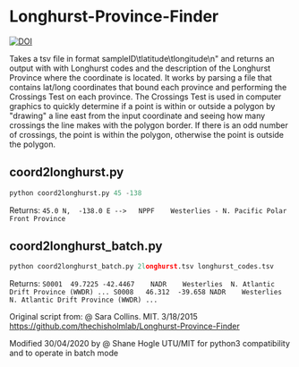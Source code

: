 # Longhurst-Province-Finder
[![DOI](https://zenodo.org/badge/DOI/10.5281/zenodo.3786234.svg)](https://doi.org/10.5281/zenodo.3786234)

Takes a tsv file in format sampleID\tlatitude\tlongitude\n" and 
returns an output with with Longhurst codes and the description of
the Longhurst Province where the coordinate is located. It works by parsing a file that
contains lat/long coordinates that bound each province and performing the Crossings Test
on each province.  The Crossings Test is used in computer graphics to quickly
determine if a point is within or outside a polygon by "drawing" a line east from the
input coordinate and seeing how many crossings the line makes with the polygon border.
If there is an odd number of crossings, the point is within the polygon, otherwise the
point is outside the polygon.

## coord2longhurst.py
```python
python coord2longhurst.py 45 -138
```

Returns:
`45.0 N,  -138.0 E -->   NPPF 	 Westerlies - N. Pacific Polar Front Province`

## coord2longhurst_batch.py
```python
python coord2longhurst_batch.py 2longhurst.tsv longhurst_codes.tsv
```
Returns:
`S0001	49.7225	-42.4467	NADR	Westerlies	N. Atlantic Drift Province (WWDR)
...
S0008	46.312	-39.658	NADR	Westerlies	N. Atlantic Drift Province (WWDR)
...`

Original script from:
@ Sara Collins.  MIT.  3/18/2015
https://github.com/thechisholmlab/Longhurst-Province-Finder

Modified 30/04/2020 by @ Shane Hogle UTU/MIT
for python3 compatibility and to operate in 
batch mode

